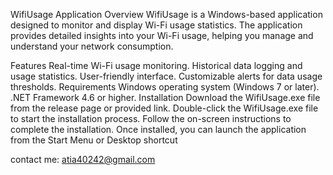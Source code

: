 WifiUsage Application
Overview
WifiUsage is a Windows-based application designed to monitor and display Wi-Fi usage statistics. The application provides detailed insights into your Wi-Fi usage, helping you manage and understand your network consumption.

Features
Real-time Wi-Fi usage monitoring.
Historical data logging and usage statistics. User-friendly interface. Customizable alerts for data usage thresholds. Requirements
Windows operating system (Windows 7 or later).
.NET Framework 4.6 or higher.
Installation
Download the WifiUsage.exe file from the release page or provided link.
Double-click the WifiUsage.exe file to start the installation process. Follow the on-screen instructions to complete the installation. Once installed, you can launch the application from the Start Menu or Desktop shortcut

contact me: atia40242@gmail.com

